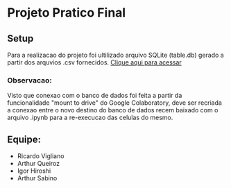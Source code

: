 # Projeto Pratico Final

## Setup
Para a realizacao do projeto foi ultilizado arquivo SQLite (table.db) gerado a partir dos arquvios .csv fornecidos.
[Clique aqui para acessar](https://drive.google.com/file/d/1x_AlK_XMeirkPSElUkyq_sX_x4fPdW5f/view?usp=sharing)

### Observacao:
Visto que conexao com o banco de dados foi feita a partir da funcionalidade "mount to drive" do Google Colaboratory, deve ser recriada a conexao entre o novo destino do banco de dados recem baixado com o arquivo .ipynb para a re-execucao das celulas do mesmo.

## Equipe:
- Ricardo Vigliano
- Arthur Queiroz
- Igor Hiroshi
- Arthur Sabino
